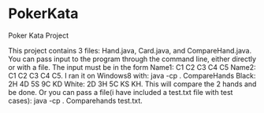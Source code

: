 # PokerKata
Poker Kata Project

This project contains 3 files: Hand.java, Card.java, and CompareHand.java.
You can pass input to the program through the command line, either directly or with a file.
The input must be in the form Name1: C1 C2 C3 C4 C5 Name2: C1 C2 C3 C4 C5. I ran it on Windows8 with:
java -cp . CompareHands Black: 2H 4D 5S 9C KD White: 2D 3H 5C KS KH. This will compare the 2 hands and be done.
Or you can pass a file(i have included a test.txt file with test cases):
java -cp . Comparehands test.txt.
